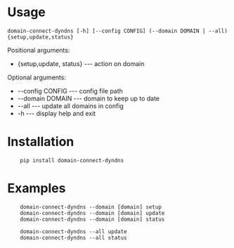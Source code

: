 Usage
=====

```
domain-connect-dyndns [-h] [--config CONFIG] (--domain DOMAIN | --all) {setup,update,status}
```

Positional arguments:
- {setup,update, status} --- action on domain

Optional arguments:
- --config CONFIG --- config file path
- --domain DOMAIN --- domain to keep up to date
- --all --- update all domains in config
- -h --- display help and exit


Installation
============

```   
    pip install domain-connect-dyndns
```

Examples
========
```
    domain-connect-dyndns --domain [domain] setup
    domain-connect-dyndns --domain [domain] update
    domain-connect-dyndns --domain [domain] status
    
    domain-connect-dyndns --all update
    domain-connect-dyndns --all status
```